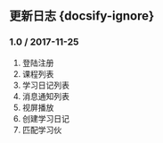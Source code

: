 ## 更新日志 {docsify-ignore}


### 1.0 / 2017-11-25 
1. 登陆注册
2. 课程列表
3. 学习日记列表
4. 消息通知列表
5. 视屏播放
6. 创建学习日记
7. 匹配学习伙




